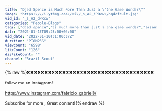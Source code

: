 ```yaml
---
title: "Djed Spence is Much More Than Just a \"One Game Wonder\""
image: "https:\/\/i.ytimg.com\/vi\/_s_A2_dPRcw\/hqdefault.jpg"
vid_id: "_s_A2_dPRcw"
categories: "People-Blogs"
tags: ["djed spence","is much more than just a one game wonder","arsenal"]
date: "2022-01-17T09:28:00+03:00"
vid_date: "2022-01-10T11:00:17Z"
duration: "PT8M26S"
viewcount: "6598"
likeCount: "126"
dislikeCount: ""
channel: "Brazil Scout"
---
```

{% raw %}✖✖✖✖✖✖✖✖✖✖✖✖✖✖✖✖✖✖✖✖✖✖✖✖✖✖✖✖✖✖✖✖✖✖✖✖<br /><br />follow me on instagram!<br /><br /><a rel="nofollow" target="blank" href="https://www.instagram.com/fabricio_gabriel8/">https://www.instagram.com/fabricio_gabriel8/</a><br /><br />Subscribe for more , Great content!{% endraw %}
